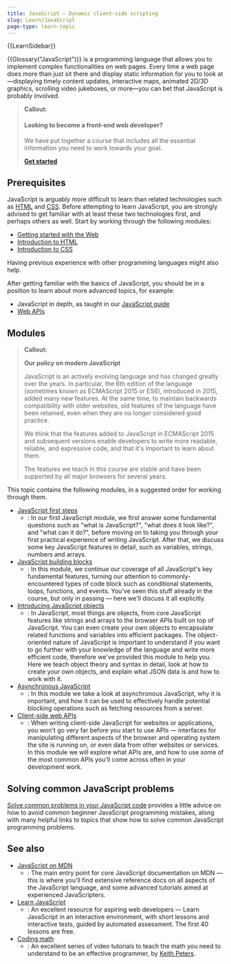 ```yaml
---
title: JavaScript — Dynamic client-side scripting
slug: Learn/JavaScript
page-type: learn-topic
---
```


{{LearnSidebar}}

{{Glossary("JavaScript")}} is a programming language that allows you to implement complex functionalities on web pages. Every time a web page does more than just sit there and display static information for you to look at—displaying timely content updates, interactive maps, animated 2D/3D graphics, scrolling video jukeboxes, or more—you can bet that JavaScript is probably involved.

> **Callout:**
>
> #### Looking to become a front-end web developer?
>
> We have put together a course that includes all the essential information you need to
> work towards your goal.
>
> [**Get started**](/en-US/docs/Learn/Front-end_web_developer)

## Prerequisites

JavaScript is arguably more difficult to learn than related technologies such as [HTML](/en-US/docs/Learn/HTML) and [CSS](/en-US/docs/Learn/CSS). Before attempting to learn JavaScript, you are strongly advised to get familiar with at least these two technologies first, and perhaps others as well. Start by working through the following modules:

- [Getting started with the Web](/en-US/docs/Learn/Getting_started_with_the_web)
- [Introduction to HTML](/en-US/docs/Learn/HTML/Introduction_to_HTML)
- [Introduction to CSS](/en-US/docs/Learn/CSS/First_steps)

Having previous experience with other programming languages might also help.

After getting familiar with the basics of JavaScript, you should be in a position to learn about more advanced topics, for example:

- JavaScript in depth, as taught in our [JavaScript guide](/en-US/docs/Web/JavaScript/Guide)
- [Web APIs](/en-US/docs/Web/API)

## Modules

> **Callout:**
>
> **Our policy on modern JavaScript**
>
> JavaScript is an actively evolving language and has changed greatly over the years. In particular, the 6th edition of the language (sometimes known as ECMAScript 2015 or ES6), introduced in 2015, added many new features. At the same time, to maintain backwards compatibility with older websites, old features of the language have been retained, even when they are no longer considered good practice.
>
> We think that the features added to JavaScript in ECMAScript 2015 and subsequent versions enable developers to write more readable, reliable, and expressive code, and that it's important to learn about them.
>
> The features we teach in this course are stable and have been supported by all major browsers for several years.

This topic contains the following modules, in a suggested order for working through them.

- [JavaScript first steps](/en-US/docs/Learn/JavaScript/First_steps)
  - : In our first JavaScript module, we first answer some fundamental questions such as "what is JavaScript?", "what does it look like?", and "what can it do?", before moving on to taking you through your first practical experience of writing JavaScript. After that, we discuss some key JavaScript features in detail, such as variables, strings, numbers and arrays.
- [JavaScript building blocks](/en-US/docs/Learn/JavaScript/Building_blocks)
  - : In this module, we continue our coverage of all JavaScript's key fundamental features, turning our attention to commonly-encountered types of code block such as conditional statements, loops, functions, and events. You've seen this stuff already in the course, but only in passing — here we'll discuss it all explicitly.
- [Introducing JavaScript objects](/en-US/docs/Learn/JavaScript/Objects)
  - : In JavaScript, most things are objects, from core JavaScript features like strings and arrays to the browser APIs built on top of JavaScript. You can even create your own objects to encapsulate related functions and variables into efficient packages. The object-oriented nature of JavaScript is important to understand if you want to go further with your knowledge of the language and write more efficient code, therefore we've provided this module to help you. Here we teach object theory and syntax in detail, look at how to create your own objects, and explain what JSON data is and how to work with it.
- [Asynchronous JavaScript](/en-US/docs/Learn/JavaScript/Asynchronous)
  - : In this module we take a look at asynchronous JavaScript, why it is important, and how it can be used to effectively handle potential blocking operations such as fetching resources from a server.
- [Client-side web APIs](/en-US/docs/Learn/JavaScript/Client-side_web_APIs)
  - : When writing client-side JavaScript for websites or applications, you won't go very far before you start to use APIs — interfaces for manipulating different aspects of the browser and operating system the site is running on, or even data from other websites or services. In this module we will explore what APIs are, and how to use some of the most common APIs you'll come across often in your development work.

## Solving common JavaScript problems

[Solve common problems in your JavaScript code](/en-US/docs/Learn/JavaScript/Howto) provides a little advice on how to avoid common beginner JavaScript programming mistakes, along with many helpful links to topics that show how to solve common JavaScript programming problems.

## See also

- [JavaScript on MDN](/en-US/docs/Web/JavaScript)
  - : The main entry point for core JavaScript documentation on MDN — this is where you'll find extensive reference docs on all aspects of the JavaScript language, and some advanced tutorials aimed at experienced JavaScripters.
- [Learn JavaScript](https://learnjavascript.online/)
  - : An excellent resource for aspiring web developers — Learn JavaScript in an interactive environment, with short lessons and interactive tests, guided by automated assessment. The first 40 lessons are free.
- [Coding math](https://www.youtube.com/user/codingmath)
  - : An excellent series of video tutorials to teach the math you need to understand to be an effective programmer, by [Keith Peters](https://www.bit-101.com/blog/about-me/).
